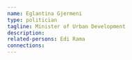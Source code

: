 ```yaml
---
name: Eglantina Gjermeni
type: politician
tagline: Minister of Urban Development
description:
related-persons: Edi Rama
connections:
---
```

